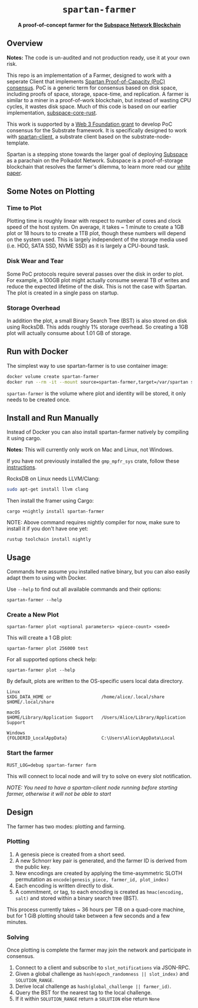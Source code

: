<div align="center">
  <h1><code>spartan-farmer</code></h1>
  <strong>A proof-of-concept farmer for the <a href="https://subspace.network/">Subspace Network Blockchain</a></strong>
</div>

## Overview
**Notes:** The code is un-audited and not production ready, use it at your own risk.

This repo is an implementation of a Farmer, designed to work with a seperate Client that implements [Spartan Proof-of-Capacity (PoC) consensus](https://github.com/subspace/substrate/blob/w3f-spartan-ms-1/frame/spartan/design.md). PoC is a generic term for consensus based on disk space, including proofs of space, storage, space-time, and replication. A farmer is similar to a miner in a proof-of-work blockchain, but instead of wasting CPU cycles, it wastes disk space. Much of this code is based on our earlier implementation, [subspace-core-rust](https://www.github.com/subspace/subspace-core-rust).

This work is supported by a [Web 3 Foundation grant](https://github.com/w3f/Open-Grants-Program/blob/master/applications/spartan_poc_consensus_module.md) to develop PoC consensus for the Substrate framework. It is specifically designed to work with [spartan-client](https://github.com/subspace/substrate/tree/w3f-spartan-ms-1/bin/node-template-spartan), a substrate client based on the substrate-node-template. 

Spartan is a stepping stone towards the larger goal of deploying [Subspace](https://www.subspace.network/) as a parachain on the Polkadot Network. Subspace is a proof-of-storage blockchain that resolves the farmer's dilemma, to learn more read our <a href="https://drive.google.com/file/d/1v847u_XeVf0SBz7Y7LEMXi72QfqirstL/view">white paper</a>.

## Some Notes on Plotting

### Time to Plot

Plotting time is roughly linear with respect to number of cores and clock speed of the host system. On average, it takes ~ 1 minute to create a 1GB plot or 18 hours to to create a 1TB plot, though these numbers will depend on the system used. This is largely independent of the storage media used (i.e. HDD, SATA SSD, NVME SSD) as it is largely a CPU-bound task.

### Disk Wear and Tear

Some PoC protocols require several passes over the disk in order to plot. For example, a 100GB plot might actually consume several TB of writes and reduce the expected lifetime of the disk. This is not the case with Spartan. The plot is created in a single pass on startup. 

### Storage Overhead

In addition the plot, a small Binary Search Tree (BST) is also stored on disk using RocksDB. This adds roughly 1% storage overhead. So creating a 1GB plot will actually consume about 1.01 GB of storage. 

## Run with Docker
The simplest way to use spartan-farmer is to use container image:
```bash
docker volume create spartan-farmer
docker run --rm -it --mount source=spartan-farmer,target=/var/spartan subspacelabs/spartan-farmer --help
```

`spartan-farmer` is the volume where plot and identity will be stored, it only needs to be created once.

## Install and Run Manually
Instead of Docker you can also install spartan-farmer natively by compiling it using cargo.

**Notes:** This will currently only work on Mac and Linux, not Windows.

If you have not previously installed the `gmp_mpfr_sys` crate, follow these [instructions](https://docs.rs/gmp-mpfr-sys/1.3.0/gmp_mpfr_sys/index.html#building-on-gnulinux). 

RocksDB on Linux needs LLVM/Clang:
```bash
sudo apt-get install llvm clang
```

Then install the framer using Cargo:
```
cargo +nightly install spartan-farmer
```

NOTE: Above command requires nightly compiler for now, make sure to install it if you don't have one yet:
```
rustup toolchain install nightly
```

## Usage
Commands here assume you installed native binary, but you can also easily adapt them to using with Docker.

Use `--help` to find out all available commands and their options:
```
spartan-farmer --help
```

### Create a New Plot
```
spartan-farmer plot <optional parameters> <piece-count> <seed>
```

This will create a 1 GB plot:
```
spartan-farmer plot 256000 test
```

For all supported options check help:
```
spartan-farmer plot --help
```

By default, plots are written to the OS-specific users local data directory.

```
Linux
$XDG_DATA_HOME or                   /home/alice/.local/share
$HOME/.local/share 

macOS
$HOME/Library/Application Support   /Users/Alice/Library/Application Support

Windows
{FOLDERID_LocalAppData}             C:\Users\Alice\AppData\Local
```

### Start the farmer
```
RUST_LOG=debug spartan-farmer farm
```

This will connect to local node and will try to solve on every slot notification.

*NOTE: You need to have a spartan-client node running before starting farmer, otherwise it will not be able to start*


## Design

The farmer has two modes: plotting and farming.

### Plotting
1. A genesis piece is created from a short seed.
2. A new Schnorr key pair is generated, and the farmer ID is derived from the public key.
3. New encodings are created by applying the time-asymmetric SLOTH permutation as `encode(genesis_piece, farmer_id, plot_index)`
4. Each encoding is written directly to disk.
5. A commitment, or tag, to each encoding is created as `hmac(encoding, salt)` and stored within a binary search tree (BST).

This process currently takes ~ 36 hours per TiB on a quad-core machine, but for 1 GiB plotting should take between a few seconds and a few minutes.

### Solving
Once plotting is complete the farmer may join the network and participate in consensus.

1. Connect to a client and subscribe to `slot_notifications` via JSON-RPC.
2. Given a global challenge as `hash(epoch_randomness || slot_index)` and `SOLUTION_RANGE`.
3. Derive local challenge as `hash(global_challenge || farmer_id)`.
4. Query the BST for the nearest tag to the local challenge.
5. If it within `SOLUTION_RANGE` return a `SOLUTION` else return `None`




